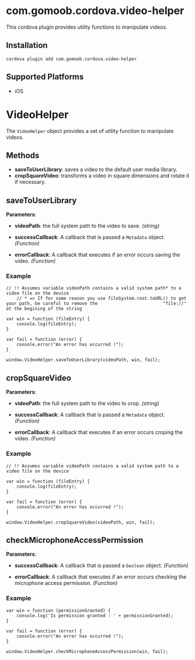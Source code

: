 <!---
    Licensed to the Apache Software Foundation (ASF) under one
    or more contributor license agreements.  See the NOTICE file
    distributed with this work for additional information
    regarding copyright ownership.  The ASF licenses this file
    to you under the Apache License, Version 2.0 (the
    "License"); you may not use this file except in compliance
    with the License.  You may obtain a copy of the License at

      http://www.apache.org/licenses/LICENSE-2.0

    Unless required by applicable law or agreed to in writing,
    software distributed under the License is distributed on an
    "AS IS" BASIS, WITHOUT WARRANTIES OR CONDITIONS OF ANY
    KIND, either express or implied.  See the License for the
    specific language governing permissions and limitations
    under the License.
-->

# com.gomoob.cordova.video-helper

This cordova plugin provides utility functions to manipulate videos.

## Installation

    cordova plugin add com.gomoob.cordova.video-helper

## Supported Platforms

- iOS

# VideoHelper

The `VideoHelper` object provides a set of utility function to manipulate videos.

## Methods

- __saveToUserLibrary__: saves a video to the default user media library.
- __cropSquareVideo__: transforms a video in square dimensions and rotate it if necessary.

## saveToUserLibrary

__Parameters__:

- __videoPath__: the full system path to the video to save. _(string)_

- __successCallback__: A callback that is passed a `Metadata` object. _(Function)_

- __errorCallback__: A callback that executes if an error occurs saving the video. _(Function)_

### Example

    // !! Assumes variable videoPath contains a valid system path* to a video file on the device
        // * => If for some reason you use fileSystem.root.toURL() to get your path, be careful to remove the                         "file://" at the begining of the string

    var win = function (fileEntry) {
        console.log(fileEntry);
    }

    var fail = function (error) {
        console.error("An error has occurred !");
    }

    window.VideoHelper.saveToUserLibrary(videoPath, win, fail);
    

## cropSquareVideo

__Parameters__:

- __videoPath__: the full system path to the video to crop. _(string)_

- __successCallback__: A callback that is passed a `Metadata` object. _(Function)_

- __errorCallback__: A callback that executes if an error occurs croping the video. _(Function)_

### Example

    // !! Assumes variable videoPath contains a valid system path to a video file on the device

    var win = function (fileEntry) {
        console.log(fileEntry);
    }

    var fail = function (error) {
        console.error("An error has occurred !");
    }

    window.VideoHelper.cropSquareVideo(videoPath, win, fail);
    
## checkMicrophoneAccessPermission

__Parameters__:

- __successCallback__: A callback that is passed a `boolean` object. _(Function)_

- __errorCallback__: A callback that executes if an error occurs checking the microphone access permission. _(Function)_

### Example

    var win = function (permissionGranted) {
        console.log('Is permission granted : ' + permissionGranted);
    }

    var fail = function (error) {
        console.error("An error has occurred !");
    }

    window.VideoHelper.checkMicrophoneAccessPermission(win, fail);

